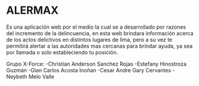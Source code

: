# ALERMAX
Es una aplicación web por el medio la cual se a desarrollado por razones del incremento de la delincuencia, en esta web brindara  información acerca de los actos delictivos en distintos lugares de lima,  pero a su vez te permitirá alertar a las autoridades mas cercanas  para brindar ayuda, ya sea por llamada o solo estableciendo tu posición.

Grupo X-Force:
-Christian Anderson Sanchez Rojas
-Estefany Hinostroza Guzmán
-Gian Carlos Acosta Inoñan
-Cesar Andre Gary Cervantes
-Neybeth Melo Valle
